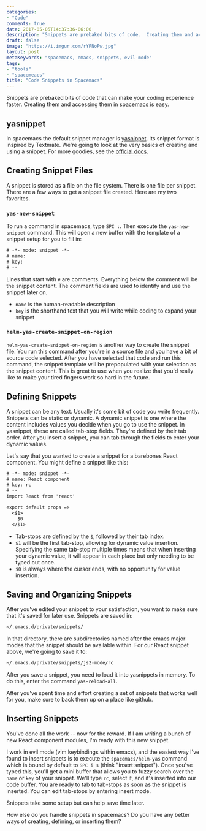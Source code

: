 ```yaml
---
categories:
- "Code"
comments: true
date: 2017-05-05T14:37:36-06:00
description: "Snippets are prebaked bits of code.  Creating them and accessing them in spacemacs is easy."
draft: false
image: "https://i.imgur.com/rYPNoPw.jpg"
layout: post
metaKeywords: "spacemacs, emacs, snippets, evil-mode"
tags:
- "tools"
- "spacemeacs"
title: "Code Snippets in Spacemacs"
---
```


Snippets are prebaked bits of code that can make your coding experience faster.  Creating them and accessing them in [spacemacs ](http://spacemacs.org/) is easy.

<!--more-->

## yasnippet

In spacemacs the default snippet manager is [yasnippet](https://github.com/joaotavora/yasnippet).  Its snippet format is inspired by Textmate.  We're going to look at the very basics of creating and using a snippet.  For more goodies, see the [official docs](http://joaotavora.github.io/yasnippet/index.html).

## Creating Snippet Files

A snippet is stored as a file on the file system.  There is one file per snippet.  There are a few ways to get a snippet file created.  Here are my two favorites.

### `yas-new-snippet`

To run a command in spacemacs, type `SPC :`.  Then execute the `yas-new-snippet` command.  This will open a new buffer with the template of a snippet setup for you to fill in:

```txt
# -*- mode: snippet -*-
# name: 
# key: 
# --
```

Lines that start with `#` are comments.  Everything below the comment will be the snippet content.  The comment fields are used to identify and use the snippet later on.  

- `name` is the human-readable description
- `key` is the shorthand text that you will write while coding to expand your snippet

### `helm-yas-create-snippet-on-region`

`helm-yas-create-snippet-on-region` is another way to create the snippet file.  You run this command after you're in a source file and you have a bit of source code selected.  After you have selected that code and run this command, the snippet template will be prepopulated with your selection as the snippet content.  This is great to use when you realize that you'd really like to make your tired fingers work so hard in the future.

## Defining Snippets

A snippet can be any text.  Usually it's some bit of code you write frequently. Snippets can be static or dynamic.  A dynamic snippet is one where the content includes values you decide when you go to use the snippet.  In yasnippet, these are called tab-stop fields.  They're defined by their tab order.  After you insert a snippet, you can tab through the fields to enter your dynamic values. 

Let's say that you wanted to create a snippet for a barebones React component.  You might define a snippet like this:

```txt
# -*- mode: snippet -*-
# name: React component
# key: rc
# --
import React from 'react'

export default props => 
  <$1>
    $0
  </$1>
```

- Tab-stops are defined by the `$`, followed by their tab index.
- `$1` will be the first tab-stop, allowing for dynamic value insertion.  Specifying the same tab-stop multiple times means that when inserting your dynamic value, it will appear in each place but only needing to be typed out once.
- `$0` is always where the cursor ends, with no opportunity for value insertion.

## Saving and Organizing Snippets

After you've edited your snippet to your satisfaction, you want to make sure that it's saved for later use.  Snippets are saved in:

```txt
~/.emacs.d/private/snippets/
```

In that directory, there are subdirectories named after the emacs major modes that the snippet should be available within.  For our React snippet above, we're going to save it to:

```txt
~/.emacs.d/private/snippets/js2-mode/rc
```

After you save a snippet, you need to load it into yasnippets in memory.  To do this, enter the command `yas-reload-all`.  

After you've spent time and effort creating a set of snippets that works well for you, make sure to back them up on a place like github.

## Inserting Snippets

You've done all the work -- now for the reward.  If I am writing a bunch of new React component modules, I'm ready with this new snippet.

I work in evil mode (vim keybindings within emacs), and the easiest way I've found to insert snippets is to execute the `spacemacs/helm-yas` command which is bound by default to `SPC i s` (think "insert snippet").  Once you've typed this, you'll get a mini buffer that allows you to fuzzy search over the `name` or `key` of your snippet.  We'll type `rc`, select it, and it's inserted into our code buffer.  You are ready to tab to tab-stops as soon as the snippet is inserted.  You can edit tab-stops by entering insert mode.

Snippets take some setup but can help save time later.  

How else do you handle snippets in spacemacs?  Do you have any better ways of creating, defining, or inserting them?










